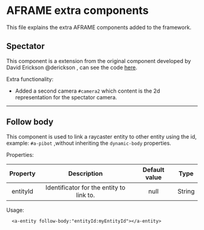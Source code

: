 # AFRAME extra components

This file explains the extra AFRAME components added to the framework.

## Spectator

This component is a extension from the original component developed by David Erickson @derickson , can see the code [here](https://gist.github.com/derickson/334a48eb1f53f6891c59a2c137c180fa).

Extra functionality:

  - Added a second camera `#camera2` which content is the 2d representation for the spectator camera.

***

## Follow body

This component is used to link a raycaster entity to other entity using the id, example: `#a-pibot` ,without
inheriting the `dynamic-body` properties.

Properties:

| Property | Description | Default value | Type |
| :------: | :---------: | :-----------: | :--: |
| entityId | Identificator for the entity to link to.| null | String |


Usage:

  ~~~
    <a-entity follow-body:"entityId:myEntityId"></a-entity>
  ~~~
